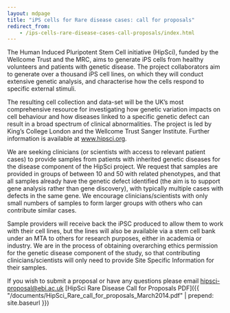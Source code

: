 ```yaml
---
layout: mdpage
title: "iPS cells for Rare disease cases: call for proposals"
redirect_from:
    - /ips-cells-rare-disease-cases-call-proposals/index.html
---
```



The Human Induced Pluripotent Stem Cell initiative (HipSci), funded by the
Wellcome Trust and the MRC, aims to generate iPS cells from healthy volunteers
and patients with genetic disease. The project collaborators aim to generate
over a thousand iPS cell lines, on which they will conduct extensive genetic
analysis, and characterise how the cells respond to specific external stimuli.

The resulting cell collection and data-set will be the UK’s most comprehensive
resource for investigating how genetic variation impacts on cell behaviour and
how diseases linked to a specific genetic defect can result in a broad spectrum
of clinical abnormalities. The project is led by King’s College London and the
Wellcome Trust Sanger Institute.  Further information is available at
www.hipsci.org.

We are seeking clinicians (or scientists with access to relevant patient cases)
to provide samples from patients with inherited genetic diseases for the
disease component of the HipSci project.  We request that samples are provided
in groups of between 10 and 50 with related phenotypes, and that all samples
already have the genetic defect identified (the aim is to support gene analysis
rather than gene discovery), with typically multiple cases with defects in the
same gene.   We encourage clinicians/scientists with only small numbers of
samples to form larger groups with others who can contribute similar cases.  

Sample providers will receive back the iPSC produced to allow them to work with
their cell lines, but the lines will also be available via a stem cell bank
under an MTA to others for research purposes, either in academia or industry.
We are in the process of obtaining overarching ethics permission for the
genetic disease component of the study, so that contributing
clinicians/scientists will only need to provide Site Specific Information for
their samples. 

If you wish to submit a proposal or have any questions please email
[hipsci-proposal@ebi.ac.uk](mailto:hipsci-proposal@ebi.ac.uk)
[HipSci Rare Disease Call for Proposals PDF]({{ "/documents/HipSci_Rare_call_for_proposals_March2014.pdf" | prepend: site.baseurl }})

